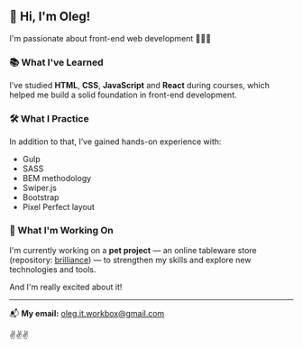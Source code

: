 ## 👋 Hi, I'm Oleg!

I'm passionate about front-end web development 💙💚🧡

### 📚 What I've Learned
I’ve studied **HTML**, **CSS**, **JavaScript** and **React** during courses, which helped me build a solid foundation in front-end development.

### 🛠️ What I Practice
In addition to that, I’ve gained hands-on experience with:
- Gulp
- SASS
- BEM methodology
- Swiper.js
- Bootstrap
- Pixel Perfect layout

### 🚀 What I'm Working On
I'm currently working on a **pet project** — an online tableware store (repository: [brilliance](https://github.com/Olezha83/brilliance)) — to strengthen my skills and explore new technologies and tools.

And I'm really excited about it!

---

📬 **My email:** oleg.it.workbox@gmail.com

✌️✌️✌️
